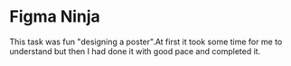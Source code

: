 # Figma Ninja

This task was fun "designing a poster".At first it took some time for me to understand but then I had done it with good pace and completed it.
